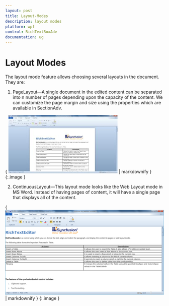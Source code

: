 ```yaml
---
layout: post
title: Layout-Modes
description: layout modes
platform: wpf
control: RichTextBoxAdv
documentation: ug
---
```


# Layout Modes

The layout mode feature allows choosing several layouts in the document. They are:

1. PageLayout—A single document in the edited content can be separated into n number of pages depending upon the capacity of the content. We can customize the page margin and size using the properties which are available in SectionAdv.



{ ![](Layout-Modes_images/Layout-Modes_img1.jpeg) | markdownify }
{:.image }




2. ContinuousLayout—This layout mode looks like the Web Layout mode in MS Word. Instead of having pages of content, it will have a single page that displays all of the content.



{ ![](Layout-Modes_images/Layout-Modes_img2.png) | markdownify }
{:.image }


